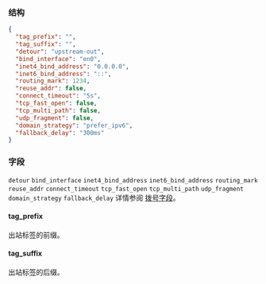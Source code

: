 ### 结构

```json
{
  "tag_prefix": "",
  "tag_suffix": "",
  "detour": "upstream-out",
  "bind_interface": "en0",
  "inet4_bind_address": "0.0.0.0",
  "inet6_bind_address": "::",
  "routing_mark": 1234,
  "reuse_addr": false,
  "connect_timeout": "5s",
  "tcp_fast_open": false,
  "tcp_multi_path": false,
  "udp_fragment": false,
  "domain_strategy": "prefer_ipv6",
  "fallback_delay": "300ms"
}
```

### 字段

`detour` `bind_interface` `inet4_bind_address` `inet6_bind_address` `routing_mark` `reuse_addr` `connect_timeout` `tcp_fast_open` `tcp_multi_path` `udp_fragment` `domain_strategy` `fallback_delay` 详情参阅 [拨号字段](/zh/configuration/shared/dial)。

#### tag_prefix

出站标签的前缀。

#### tag_suffix

出站标签的后缀。
